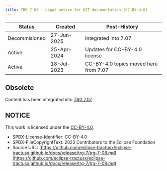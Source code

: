 ```yaml
---
title: TRG 7.08 - Legal notice for KIT documentation (CC-BY-4.0)
---
```


| Status | Created     | Post-History                          |
|--------|-------------|---------------------------------------|
| Decommisioned | 27-Jun-2025 | Integrated into 7.07           |
| Active | 25-Apr-2024 | Updates for CC-BY-4.0 license         |
| Active | 18-Jul-2023 | CC-BY-4.0 topics moved here from 7.07 |

## Obsolete

Content has been integrated into [TRG 7.07](./trg-7-07.md)

## NOTICE

This work is licensed under the [CC-BY-4.0](https://creativecommons.org/licenses/by/4.0/legalcode).

- SPDX-License-Identifier: CC-BY-4.0
- SPDX-FileCopyrightText: 2023 Contributors to the Eclipse Foundation
- Source URL: [https://github.com/eclipse-tractusx/eclipse-tractusx.github.io/docs/release/trg-7/trg-7-08.md](https://github.com/eclipse-tractusx/eclipse-tractusx.github.io/docs/release/trg-7/trg-7-08.md)
